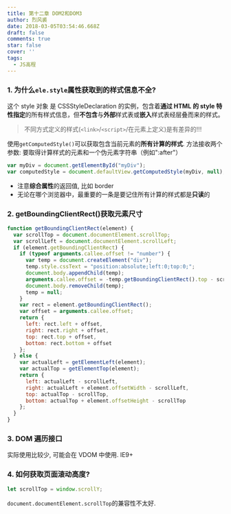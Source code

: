 ```yaml
---
title: 第十二章 DOM2和DOM3
author: 烈风裘
date: 2018-03-05T03:54:46.668Z
draft: false
comments: true
star: false
cover: ''
tags:
  - JS高程
---
```


### 1. 为什么`ele.style`属性获取到的样式信息不全?

这个 style 对象 是 CSSStyleDeclaration 的实例，包含着**通过 HTML 的 style 特性指定**的所有样式信息，但**不包含**与**外部**样式表或**嵌入**样式表经层叠而来的样式。

> 不同方式定义的样式(`<link>`/`<script>`/在元素上定义)是有差异的!!!

使用`getComputedStyle()`可以获取包含当前元素的**所有计算的样式**. 方法接收两个参数: 要取得计算样式的元素和一个伪元素字符串（例如":after"）

```js
var myDiv = document.getElementById("myDiv");
var computedStyle = document.defaultView.getComputedStyle(myDiv, null);
```

- 注意**综合属性**的返回值, 比如 border
- 无论在哪个浏览器中，最重要的一条是要记住所有计算的样式都是**只读**的

### 2. getBoundingClientRect()获取元素尺寸

```js
function getBoundingClientRect(element) {
  var scrollTop = document.documentElement.scrollTop;
  var scrollLeft = document.documentElement.scrollLeft;
  if (element.getBoundingClientRect) {
    if (typeof arguments.callee.offset != "number") {
      var temp = document.createElement("div");
      temp.style.cssText = "position:absolute;left:0;top:0;";
      document.body.appendChild(temp);
      arguments.callee.offset = -temp.getBoundingClientRect().top - scrollTop;
      document.body.removeChild(temp);
      temp = null;
    }
    var rect = element.getBoundingClientRect();
    var offset = arguments.callee.offset;
    return {
      left: rect.left + offset,
      right: rect.right + offset,
      top: rect.top + offset,
      bottom: rect.bottom + offset
    };
  } else {
    var actualLeft = getElementLeft(element);
    var actualTop = getElementTop(element);
    return {
      left: actualLeft - scrollLeft,
      right: actualLeft + element.offsetWidth - scrollLeft,
      top: actualTop - scrollTop,
      bottom: actualTop + element.offsetHeight - scrollTop
    };
  }
}
```

### 3. DOM 遍历接口

实际使用比较少, 可能会在 VDOM 中使用. IE9+

### 4. 如何获取页面滚动高度?

```js
let scrollTop = window.scrollY;
```

`document.documentElement.scrollTop`的兼容性不太好.
